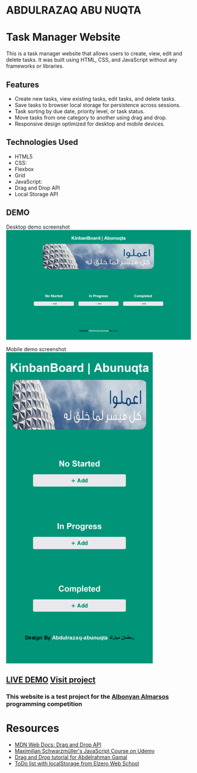 # ABDULRAZAQ ABU NUQTA

# Task Manager Website

This is a task manager website that allows users to create, view, edit and delete tasks. It was built using HTML, CSS, and JavaScript without any frameworks or libraries.

## Features

- Create new tasks, view existing tasks, edit tasks, and delete tasks.
- Save tasks to browser local storage for persistence across sessions.
- Task sorting by due date, priority level, or task status.
- Move tasks from one category to another using drag and drop.
- Responsive design optimized for desktop and mobile devices.

## Technologies Used

- HTML5
- CSS:
- Flexbox
- Grid
- JavaScript:
- Drag and Drop API
- Local Storage API

## DEMO

Desktop demo screenshot  
<img src="https://github.com/Abdulrazaq-abunuqta/KnbanBord/blob/main/pogctData/labtop.png" alt="desktop screenshot" />

Mobile demo screenshot  
<img src="https://github.com/Abdulrazaq-abunuqta/KnbanBord/blob/main/pogctData/phone.png" alt="mobile screenshot" width="400px" />

## [LIVE DEMO](https://knban-bord-project.vercel.app/) <a href="https://knban-bord-project.vercel.app">Visit project</a> 

### This website is a test project for the [Albonyan Almarsos](https://www.albonyanalmarsos.org/) programming competition

# Resources

- [MDN Web Docs: Drag and Drop API](https://developer.mozilla.org/en-US/docs/Web/API/HTML_Drag_and_Drop_API)
- [Maximilian Schwarzmüller's JavaScript Course on Udemy](https://www.udemy.com/course/javascript-the-complete-guide-2020-beginner-advanced/)
- [Drag and Drop tutorial for Abdelrahman Gamal](https://www.youtube.com/watch?v=PfhAToxyd7s&t=3s)
- [ToDo list with localStorage from Elzero Web School](https://www.youtube.com/watch?v=ylsFXMHpFUQ&t=1443s)
